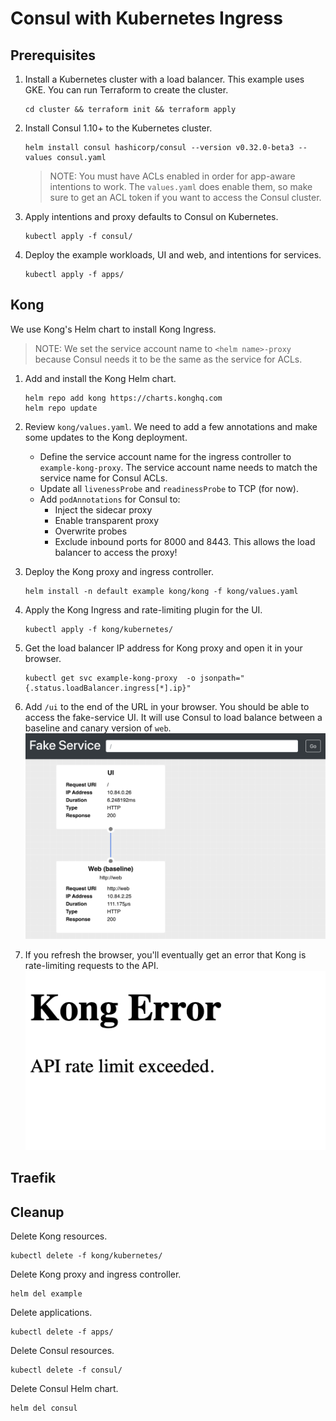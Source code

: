# Consul with Kubernetes Ingress

## Prerequisites

1. Install a Kubernetes cluster with a load balancer. This example
   uses GKE. You can run Terraform to create the cluster.
   ```shell
   cd cluster && terraform init && terraform apply
   ```

1. Install Consul 1.10+ to the Kubernetes cluster.
   ```shell
   helm install consul hashicorp/consul --version v0.32.0-beta3 --values consul.yaml
   ```

   > NOTE: You must have ACLs enabled in order for app-aware intentions to work. The
     `values.yaml` does enable them, so make sure to get an ACL token if you want to
     access the Consul cluster.

1. Apply intentions and proxy defaults to Consul on Kubernetes.
   ```shell
   kubectl apply -f consul/
   ```

1. Deploy the example workloads, UI and web, and intentions for
   services.
   ```shell
   kubectl apply -f apps/
   ```

## Kong

We use Kong's Helm chart to install Kong Ingress.

> NOTE: We set the service account name to `<helm name>-proxy`
  because Consul needs it to be the same as the service for ACLs.

1. Add and install the Kong Helm chart.
   ```shell
   helm repo add kong https://charts.konghq.com
   helm repo update
   ```

1. Review `kong/values.yaml`. We need to add a few annotations and make some
   updates to the Kong deployment.
   - Define the service account name for the ingress controller to `example-kong-proxy`.
     The service account name needs to match the service name for Consul ACLs.
   - Update all `livenessProbe` and `readinessProbe` to TCP (for now).
   - Add `podAnnotations` for Consul to:
     - Inject the sidecar proxy
     - Enable transparent proxy
     - Overwrite probes
     - Exclude inbound ports for 8000 and 8443. This allows the load balancer
       to access the proxy!

1. Deploy the Kong proxy and ingress controller.
   ```shell
   helm install -n default example kong/kong -f kong/values.yaml
   ```

1. Apply the Kong Ingress and rate-limiting plugin for the UI.
   ```shell
   kubectl apply -f kong/kubernetes/
   ```

1. Get the load balancer IP address for Kong proxy and open it in your browser.
   ```shell
   kubectl get svc example-kong-proxy  -o jsonpath="{.status.loadBalancer.ingress[*].ip}"
   ```

1. Add `/ui` to the end of the URL in your browser.
   You should be able to access the fake-service UI. It will use Consul to load balance
   between a baseline and canary version of `web`.
   ![](img/kong-fake-service.png)

1. If you refresh the browser, you'll eventually get an error that Kong is rate-limiting
   requests to the API.
   ![](img/kong-fake-service-rate-limit.png)


## Traefik



## Cleanup

Delete Kong resources.

```shell
kubectl delete -f kong/kubernetes/
```

Delete Kong proxy and ingress controller.

```shell
helm del example
```

Delete applications.

```shell
kubectl delete -f apps/
```

Delete Consul resources.

```shell
kubectl delete -f consul/
```

Delete Consul Helm chart.

```shell
helm del consul
```